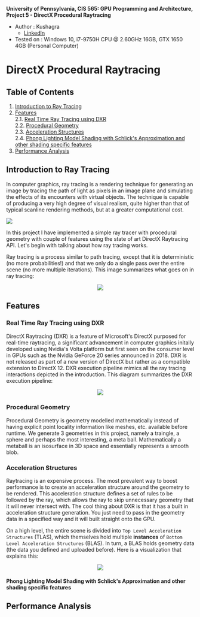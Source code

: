 **University of Pennsylvania, CIS 565: GPU Programming and Architecture,
Project 5 - DirectX Procedural Raytracing**

* Author : Kushagra
  * [LinkedIn](https://www.linkedin.com/in/kushagragoel/)
* Tested on : Windows 10, i7-9750H CPU @ 2.60GHz 16GB, GTX 1650 4GB (Personal Computer)


DirectX Procedural Raytracing
============================

## Table of Contents  

1. [Introduction to Ray Tracing](#intro)  
2. [Features](#features)  
2.1. [Real Time Ray Tracing using DXR](#dxr)  
2.2. [Procedural Geometry](#pro)  
2.3. [Acceleration Structures](#as)  
2.4. [Phong Lighting Model Shading with Schlick's Approximation and other shading specific features](#pho)  
3. [Performance Analysis](#analysis)  

<a name = "intro"/>  

## Introduction to Ray Tracing
In computer graphics, ray tracing is a rendering technique for generating an image by tracing the path of light as pixels in an image plane and simulating the effects of its encounters with virtual objects. The technique is capable of producing a very high degree of visual realism, quite higher than that of typical scanline rendering methods, but at a greater computational cost. 

![](img/CoverImage.gif)  

In this project I have implemented a simple ray tracer with procedural geometry with couple of features using the state of art DirectX Raytracing API. Let's begin with talking about how ray tracing works.  
  
Ray tracing is a process similar to path tracing, except that it is deterministic (no more probabilities!) and that we only do a single pass over the entire scene (no more multiple iterations). This image summarizes what goes on in ray tracing:

<p align="center">
  <img src="https://github.com/CIS565-Fall-2019/Project5-DirectX-Procedural-Raytracing/blob/master/images/raytrace.jpg">
</p>




<a name = "features">  
  
 ## Features
  
  
 <a name = "dxr">  
 
 ### Real Time Ray Tracing using DXR
DirectX Raytracing (DXR) is a feature of Microsoft's DirectX purposed for real-time raytracing, a significant advancement in computer graphics initally developed using Nvidia's Volta platform but first seen on the consumer level in GPUs such as the Nvidia GeForce 20 series announced in 2018. DXR is not released as part of a new version of DirectX but rather as a compatible extension to DirectX 12.
DXR execution pipeline mimics all the ray tracing interactions depicted in the introduction. This diagram summarizes the DXR execution pipeline:

<p align="center">
  <img src="https://github.com/CIS565-Fall-2019/Project5-DirectX-Procedural-Raytracing/blob/master/images/pipeline.png">
</p>


 <a name = "pro">  

### Procedural Geometry  
Procedural Geometry is geometry modelled mathematically instead of having explicit point locality information like meshes, etc. available before runtime. We generate 3 geometries in this project, namely a traingle, a sphere and perhaps the most interesting, a meta ball. Mathematically a metaball is an isosurface in 3D space and essentially represents a smooth blob. 



 <a name = "as">  

### Acceleration Structures  
Raytracing is an expensive process. The most prevalent way to boost performance is to create an acceleration structure around the geometry to be rendered. This acceleration structure defines a set of rules to be followed by the ray, which allows the ray to skip unnecessary geometry that it will never intersect with. The cool thing about DXR is that it has a built in acceleration structure generation. You just need to pass in the geometry data in a specified way and it will built straight onto the GPU.

On a high level, the entire scene is divided into `Top Level Acceleration Structures` (TLAS), which themselves hold multiple **instances** of `Bottom Level Acceleration Structures` (BLAS). In turn, a BLAS holds geometry data (the data you defined and uploaded before). Here is a visualization that explains this:

<p align="center">
  <img src="https://github.com/CIS565-Fall-2019/Project5-DirectX-Procedural-Raytracing/blob/master/images/accel.png">
</p>


 <a name = "pho">  
 
#### Phong Lighting Model Shading with Schlick's Approximation and other shading specific features



 
 
 <a name = "analysis">
 
 ## Performance Analysis
 
